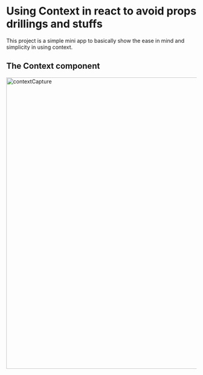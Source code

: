# Using Context in react to avoid props drillings and stuffs

This project is a simple mini app to basically show the ease in mind and simplicity in using context.

## The Context component 


<img width="772" alt="contextCapture" src="https://user-images.githubusercontent.com/72243506/104829393-32d9c200-5828-11eb-8582-df134e7e15af.PNG">

